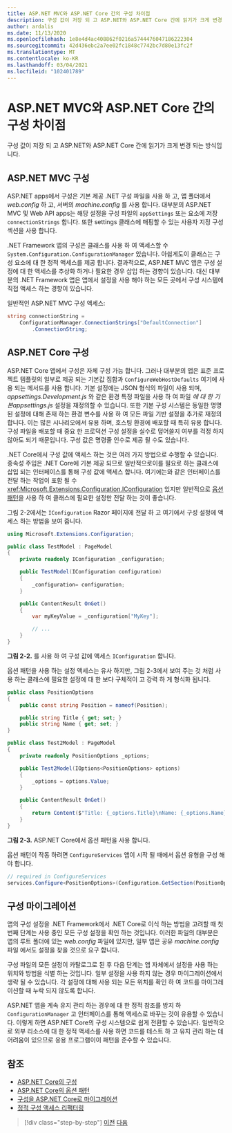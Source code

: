 ```yaml
---
title: ASP.NET MVC와 ASP.NET Core 간의 구성 차이점
description: 구성 값이 저장 되 고 ASP.NET와 ASP.NET Core 간에 읽기가 크게 변경 되는 방식입니다. 이 섹션에서는 ASP.NET에서 ASP.NET Core로 구성을 마이그레이션하는 방법 및 세부 정보를 검토 합니다.
author: ardalis
ms.date: 11/13/2020
ms.openlocfilehash: 1e8e4d4ac408862f0216a5744476047186222304
ms.sourcegitcommit: 42d436ebc2a7ee02fc1848c7742bc7d80e13fc2f
ms.translationtype: MT
ms.contentlocale: ko-KR
ms.lasthandoff: 03/04/2021
ms.locfileid: "102401789"
---
```

# <a name="configuration-differences-between-aspnet-mvc-and-aspnet-core"></a>ASP.NET MVC와 ASP.NET Core 간의 구성 차이점

구성 값이 저장 되 고 ASP.NET와 ASP.NET Core 간에 읽기가 크게 변경 되는 방식입니다.

## <a name="aspnet-mvc-configuration"></a>ASP.NET MVC 구성

ASP.NET apps에서 구성은 기본 제공 .NET 구성 파일을 사용 하 고, 앱 폴더에서 *web.config* 하 고, 서버의 *machine.config* 를 사용 합니다. 대부분의 ASP.NET MVC 및 Web API apps는 해당 설정을 구성 파일의 `appSettings` 또는 요소에 저장 `connectionStrings` 합니다. 또한 settings 클래스에 매핑할 수 있는 사용자 지정 구성 섹션을 사용 합니다.

.NET Framework 앱의 구성은 클래스를 사용 하 여 액세스할 수 `System.Configuration.ConfigurationManager` 있습니다. 아쉽게도이 클래스는 구성 요소에 대 한 정적 액세스를 제공 합니다. 결과적으로, ASP.NET MVC 앱은 구성 설정에 대 한 액세스를 추상화 하거나 필요한 경우 삽입 하는 경향이 있습니다. 대신 대부분의 .NET Framework 앱은 앱에서 설정을 사용 해야 하는 모든 곳에서 구성 시스템에 직접 액세스 하는 경향이 있습니다.

일반적인 ASP.NET MVC 구성 액세스:

```csharp
string connectionString =
    ConfigurationManager.ConnectionStrings["DefaultConnection"]
        .ConnectionString;
```

## <a name="aspnet-core-configuration"></a>ASP.NET Core 구성

ASP.NET Core 앱에서 구성은 자체 구성 가능 합니다. 그러나 대부분의 앱은 표준 프로젝트 템플릿의 일부로 제공 되는 기본값 집합과 `ConfigureWebHostDefaults` 여기에 사용 되는 메서드를 사용 합니다. 기본 설정에는 JSON 형식의 파일이 사용 되며, *appsettings.Development.js* 와 같은 환경 특정 파일을 사용 하 여 파일 *에 대 한 기본appsettings.js* 설정을 재정의할 수 있습니다. 또한 기본 구성 시스템은 동일한 명명 된 설정에 대해 존재 하는 환경 변수를 사용 하 여 모든 파일 기반 설정을 추가로 재정의 합니다. 이는 많은 시나리오에서 유용 하며, 호스팅 환경에 배포할 때 특히 유용 합니다. 구성 파일을 배포할 때 중요 한 프로덕션 구성 설정을 실수로 덮어쓸지 여부를 걱정 하지 않아도 되기 때문입니다. 구성 값은 명령줄 인수로 제공 될 수도 있습니다.

.NET Core에서 구성 값에 액세스 하는 것은 여러 가지 방법으로 수행할 수 있습니다. 종속성 주입은 .NET Core에 기본 제공 되므로 일반적으로이를 필요로 하는 클래스에 삽입 되는 인터페이스를 통해 구성 값에 액세스 합니다. 여기에는와 같은 인터페이스를 전달 하는 작업이 포함 될 수 <xref:Microsoft.Extensions.Configuration.IConfiguration> 있지만 일반적으로 [옵션 패턴](/aspnet/core/fundamentals/configuration/options)을 사용 하 여 클래스에 필요한 설정만 전달 하는 것이 좋습니다.

그림 2-2에서는 `IConfiguration` Razor 페이지에 전달 하 고 여기에서 구성 설정에 액세스 하는 방법을 보여 줍니다.

```csharp
using Microsoft.Extensions.Configuration;

public class TestModel : PageModel
{
    private readonly IConfiguration _configuration;

    public TestModel(IConfiguration configuration)
    {
        _configuration= configuration;
    }

    public ContentResult OnGet()
    {
        var myKeyValue = _configuration["MyKey"];

        // ...
    }
}
```

**그림 2-2.** 를 사용 하 여 구성 값에 액세스 `IConfiguration` 합니다.

옵션 패턴을 사용 하는 설정 액세스는 유사 하지만, 그림 2-3에서 보여 주는 것 처럼 사용 하는 클래스에 필요한 설정에 대 한 보다 구체적이 고 강력 하 게 형식화 됩니다.

```csharp
public class PositionOptions
{
    public const string Position = nameof(Position);

    public string Title { get; set; }
    public string Name { get; set; }
}

public class Test2Model : PageModel
{
    private readonly PositionOptions _options;

    public Test2Model(IOptions<PositionOptions> options)
    {
        _options = options.Value;
    }

    public ContentResult OnGet()
    {
        return Content($"Title: {_options.Title}\nName: {_options.Name}");
    }
}
```

**그림 2-3.** ASP.NET Core에서 옵션 패턴을 사용 합니다.

옵션 패턴이 작동 하려면 `ConfigureServices` 앱이 시작 될 때에서 옵션 유형을 구성 해야 합니다.

```csharp
// required in ConfigureServices
services.Configure<PositionOptions>(Configuration.GetSection(PositionOptions.Position));
```

## <a name="migrate-configuration"></a>구성 마이그레이션

앱의 구성 설정을 .NET Framework에서 .NET Core로 이식 하는 방법을 고려할 때 첫 번째 단계는 사용 중인 모든 구성 설정을 확인 하는 것입니다. 이러한 파일의 대부분은 앱의 루트 폴더에 있는 *web.config* 파일에 있지만, 일부 앱은 공유 *machine.config* 파일 에서도 설정을 찾을 것으로 요구 합니다.

구성 파일의 모든 설정이 카탈로그로 된 후 다음 단계는 앱 자체에서 설정을 사용 하는 위치와 방법을 식별 하는 것입니다. 일부 설정을 사용 하지 않는 경우 마이그레이션에서 생략 될 수 있습니다. 각 설정에 대해 사용 되는 모든 위치를 확인 하 여 코드를 마이그레이션할 때 누락 되지 않도록 합니다.

ASP.NET 앱을 계속 유지 관리 하는 경우에 대 한 정적 참조를 방지 하 `ConfigurationManager` 고 인터페이스를 통해 액세스로 바꾸는 것이 유용할 수 있습니다. 이렇게 하면 ASP.NET Core의 구성 시스템으로 쉽게 전환할 수 있습니다. 일반적으로 외부 리소스에 대 한 정적 액세스를 사용 하면 코드를 테스트 하 고 유지 관리 하는 데 어려움이 있으므로 응용 프로그램이이 패턴을 준수할 수 있습니다.

## <a name="references"></a>참조

- [ASP.NET Core의 구성](/aspnet/core/fundamentals/configuration/)
- [ASP.NET Core의 옵션 패턴](/aspnet/core/fundamentals/configuration/options)
- [구성을 ASP.NET Core로 마이그레이션](/aspnet/core/migration/configuration)
- [정적 구성 액세스 리팩터링](https://ardalis.com/refactoring-static-config-access/)

>[!div class="step-by-step"]
>[이전](middleware-modules-handlers.md)
>[다음](routing-differences.md)

